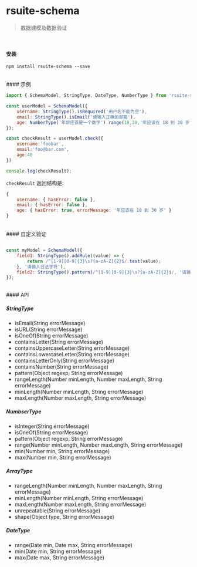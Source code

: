 # rsuite-schema

> 数据建模及数据验证

<br/>

#### 安装

```
npm install rsuite-schema --save
```
<br/>
#### 示例

```js
import { SchemaModel, StringType, DateType, NumberType } from 'rsuite-schema';

const userModel = SchemaModel({
    username: StringType().isRequired('用户名不能为空'),
    email: StringType().isEmail('请输入正确的邮箱'),
    age: NumberType('年龄应该是一个数字').range(18,30,'年应该在 18 到 30 岁')
});

const checkResult = userModel.check({
    username:'foobar',
    email:'foo@bar.com',
    age:40
})

console.log(checkResult);
```

`checkResult` 返回结构是:

```js
{
    username: { hasError: false },
    email: { hasError: false },
    age: { hasError: true, errorMessage: '年应该在 18 到 30 岁' }
}
```
<br/>
#### 自定义验证

```js

const myModel = SchemaModel({
    field1: StringType().addRule((value) => {
        return /^[1-9][0-9]{3}\s?[a-zA-Z]{2}$/.test(value);
    }, '请输入合法字符'),
    field2: StringType().pattern(/^[1-9][0-9]{3}\s?[a-zA-Z]{2}$/, '请输入合法字符')
});
```


<br/>
#### API

##### StringType

- isEmail(String errorMessage)
- isURL(String errorMessage)
- isOneOf(String errorMessage)
- containsLetter(String errorMessage)
- containsUppercaseLetter(String errorMessage)
- containsLowercaseLetter(String errorMessage)
- containsLetterOnly(String errorMessage)
- containsNumber(String errorMessage)
- pattern(Object regexp, String errorMessage)
- rangeLength(Number minLength, Number maxLength, String errorMessage)
- minLength(Number minLength, String errorMessage)
- maxLength(Number maxLength, String errorMessage)

##### NumbserType

- isInteger(String errorMessage)
- isOneOf(String errorMessage)
- pattern(Object regexp, String errorMessage)
- range(Number minLength, Number maxLength, String errorMessage)
- min(Number min, String errorMessage)
- max(Number min, String errorMessage)

##### ArrayType
- rangeLength(Number minLength, Number maxLength, String errorMessage)
- minLength(Number minLength, String errorMessage)
- maxLength(Number maxLength, String errorMessage)
- unrepeatable(String errorMessage)
- shape(Object type, String errorMessage)

##### DateType
- range(Date min, Date max, String errorMessage)
- min(Date min, String errorMessage)
- max(Date max, String errorMessage)

